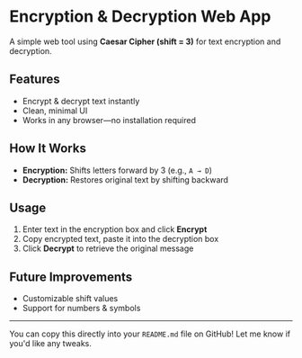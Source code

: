 # Encryption & Decryption Web App  
A simple web tool using **Caesar Cipher (shift = 3)** for text encryption and decryption.

## Features  
- Encrypt & decrypt text instantly  
- Clean, minimal UI  
- Works in any browser—no installation required  

## How It Works  
- **Encryption:** Shifts letters forward by 3 (e.g., `A → D`)  
- **Decryption:** Restores original text by shifting backward  

## Usage  
1. Enter text in the encryption box and click **Encrypt**  
2. Copy encrypted text, paste it into the decryption box  
3. Click **Decrypt** to retrieve the original message  

## Future Improvements  
- Customizable shift values  
- Support for numbers & symbols  

---

You can copy this directly into your `README.md` file on GitHub! Let me know if you'd like any tweaks. 
